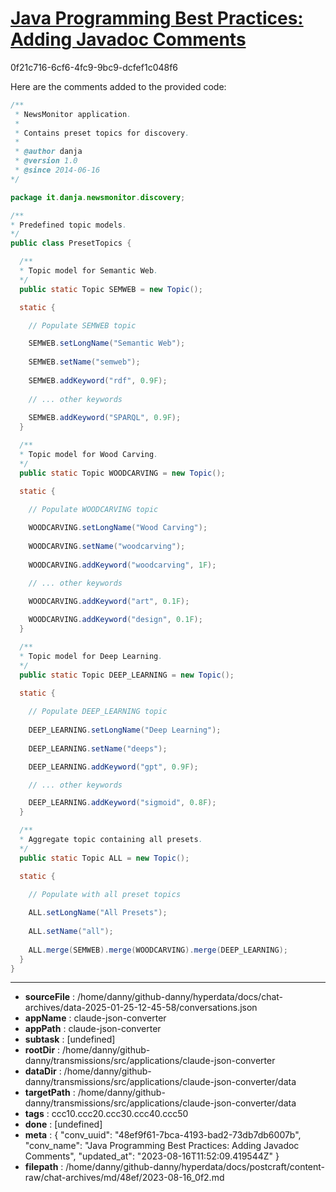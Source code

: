 # [Java Programming Best Practices: Adding Javadoc Comments](https://claude.ai/chat/48ef9f61-7bca-4193-bad2-73db7db6007b)

0f21c716-6cf6-4fc9-9bc9-dcfef1c048f6

Here are the comments added to the provided code:

```java
/**
 * NewsMonitor application.
 * 
 * Contains preset topics for discovery.
 *
 * @author danja
 * @version 1.0
 * @since 2014-06-16
*/

package it.danja.newsmonitor.discovery;

/**
* Predefined topic models.
*/
public class PresetTopics {

  /**
  * Topic model for Semantic Web.
  */
  public static Topic SEMWEB = new Topic();

  static {

    // Populate SEMWEB topic

    SEMWEB.setLongName("Semantic Web");
    
    SEMWEB.setName("semweb");
    
    SEMWEB.addKeyword("rdf", 0.9F);
    
    // ... other keywords
    
    SEMWEB.addKeyword("SPARQL", 0.9F);
  }

  /**
  * Topic model for Wood Carving.
  */
  public static Topic WOODCARVING = new Topic();

  static {

    // Populate WOODCARVING topic
    
    WOODCARVING.setLongName("Wood Carving");
    
    WOODCARVING.setName("woodcarving");
    
    WOODCARVING.addKeyword("woodcarving", 1F);  

    // ... other keywords

    WOODCARVING.addKeyword("art", 0.1F);
    
    WOODCARVING.addKeyword("design", 0.1F);
  }

  /**
  * Topic model for Deep Learning.
  */
  public static Topic DEEP_LEARNING = new Topic();

  static {
  
    // Populate DEEP_LEARNING topic
  
    DEEP_LEARNING.setLongName("Deep Learning");
    
    DEEP_LEARNING.setName("deeps");

    DEEP_LEARNING.addKeyword("gpt", 0.9F);

    // ... other keywords

    DEEP_LEARNING.addKeyword("sigmoid", 0.8F);
  }

  /**
  * Aggregate topic containing all presets.
  */
  public static Topic ALL = new Topic();

  static {

    // Populate with all preset topics
    
    ALL.setLongName("All Presets");
    
    ALL.setName("all");
    
    ALL.merge(SEMWEB).merge(WOODCARVING).merge(DEEP_LEARNING);
  }
}
```

---

* **sourceFile** : /home/danny/github-danny/hyperdata/docs/chat-archives/data-2025-01-25-12-45-58/conversations.json
* **appName** : claude-json-converter
* **appPath** : claude-json-converter
* **subtask** : [undefined]
* **rootDir** : /home/danny/github-danny/transmissions/src/applications/claude-json-converter
* **dataDir** : /home/danny/github-danny/transmissions/src/applications/claude-json-converter/data
* **targetPath** : /home/danny/github-danny/transmissions/src/applications/claude-json-converter/data
* **tags** : ccc10.ccc20.ccc30.ccc40.ccc50
* **done** : [undefined]
* **meta** : {
  "conv_uuid": "48ef9f61-7bca-4193-bad2-73db7db6007b",
  "conv_name": "Java Programming Best Practices: Adding Javadoc Comments",
  "updated_at": "2023-08-16T11:52:09.419544Z"
}
* **filepath** : /home/danny/github-danny/hyperdata/docs/postcraft/content-raw/chat-archives/md/48ef/2023-08-16_0f2.md